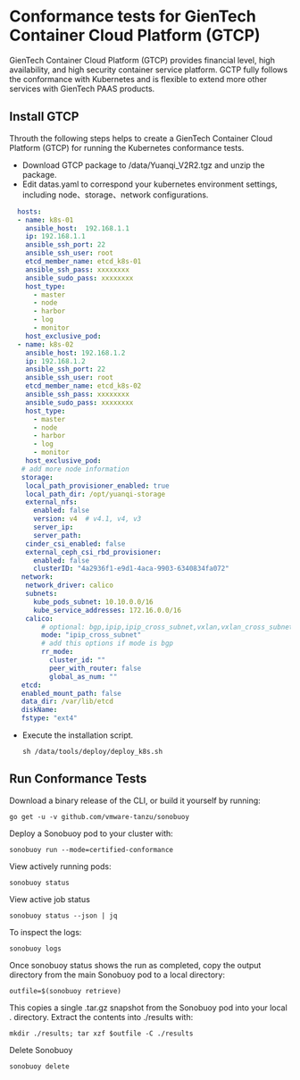 # Conformance tests for GienTech Container Cloud Platform (GTCP)
GienTech Container Cloud Platform (GTCP) provides financial level, high availability, and high security container service platform. GCTP fully follows the conformance with Kubernetes and is flexible to extend more other services with GienTech PAAS products.
## Install GTCP
Throuth the following steps helps to create a GienTech Container Cloud Platform (GTCP) for running the Kubernetes conformance tests.
- Download GTCP package to /data/Yuanqi_V2R2.tgz and unzip the package.
- Edit datas.yaml to correspond your kubernetes environment settings, including node、storage、network configurations.
```yaml
  hosts:
  - name: k8s-01
    ansible_host:  192.168.1.1
    ip: 192.168.1.1
    ansible_ssh_port: 22
    ansible_ssh_user: root
    etcd_member_name: etcd_k8s-01
    ansible_ssh_pass: xxxxxxxx
    ansible_sudo_pass: xxxxxxxx
    host_type:
      - master
      - node
      - harbor
      - log
      - monitor
    host_exclusive_pod: 
  - name: k8s-02
    ansible_host: 192.168.1.2
    ip: 192.168.1.2
    ansible_ssh_port: 22
    ansible_ssh_user: root
    etcd_member_name: etcd_k8s-02
    ansible_ssh_pass: xxxxxxxx
    ansible_sudo_pass: xxxxxxxx
    host_type:
      - master
      - node
      - harbor
      - log
      - monitor
    host_exclusive_pod:
   # add more node information
   storage:
    local_path_provisioner_enabled: true
    local_path_dir: /opt/yuanqi-storage
    external_nfs:
      enabled: false
      version: v4  # v4.1, v4, v3
      server_ip: 
      server_path: 
    cinder_csi_enabled: false
    external_ceph_csi_rbd_provisioner:
      enabled: false
      clusterID: "4a2936f1-e9d1-4aca-9903-6340834fa072"
   network:
    network_driver: calico
    subnets:
      kube_pods_subnet: 10.10.0.0/16
      kube_service_addresses: 172.16.0.0/16
    calico:
        # optional: bgp,ipip,ipip_cross_subnet,vxlan,vxlan_cross_subnet
        mode: "ipip_cross_subnet"
        # add this options if mode is bgp
        rr_mode:
          cluster_id: ""
          peer_with_router: false
          global_as_num: ""
   etcd:
   enabled_mount_path: false
   data_dir: /var/lib/etcd
   diskName: 
   fstype: "ext4"
``` 
- Execute the installation script.
  
   `sh /data/tools/deploy/deploy_k8s.sh`
## Run Conformance Tests
Download a binary release of the CLI, or build it yourself by running:

`go get -u -v github.com/vmware-tanzu/sonobuoy`

Deploy a Sonobuoy pod to your cluster with:

`sonobuoy run --mode=certified-conformance`

View actively running pods:

`sonobuoy status`

View active job status

`sonobuoy status --json | jq`

To inspect the logs:

`sonobuoy logs`

Once sonobuoy status shows the run as completed, copy the output directory from the main Sonobuoy pod to a local directory:

`outfile=$(sonobuoy retrieve)`

This copies a single .tar.gz snapshot from the Sonobuoy pod into your local . directory. Extract the contents into ./results with:

`mkdir ./results; tar xzf $outfile -C ./results`

Delete Sonobuoy

`sonobuoy delete`
